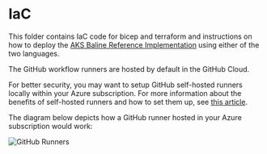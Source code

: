# IaC
This folder contains IaC code for bicep and terraform and instructions on how to deploy the [AKS Baline Reference Implementation](https://github.com/mspnp/aks-baseline) using either of the two languages.


The GitHub workflow runners are hosted by default in the GitHub Cloud.

For better security, you may want to setup GitHub self-hosted runners locally within your Azure subscription. For more information about the benefits of self-hosted runners and how to set them up, see [this article](https://docs.github.com/en/actions/hosting-your-own-runners/about-self-hosted-runners).

   The diagram below depicts how a GitHub runner hosted in your Azure subscription would work:
   
   ![GitHub Runners](../../docs/.attachments/GitHub-Runners.jpg)
